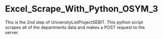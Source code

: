 # Excel_Scrape_With_Python_OSYM_3

This is the 2nd step of UniversityListProjectSEBIT. This python script scrapes all of the departments data and makes a POST request to the server.
